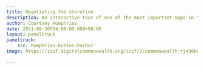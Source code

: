 ```yaml
---
title: Negotiating the shoreline
description: An interactive tour of one of the most important maps in the history of Boston Harbor's environmental management
author: Courtney Humphries
date: 2021-08-30T04:00:00.000+00:00
layout: paneltruck
paneltruck:
    src: humphries-boston-harbor
image: https://iiif.digitalcommonwealth.org/iiif/2/commonwealth:rj430k847/1682,2388,4551,2332/,1200/0/default.jpg

---
```


